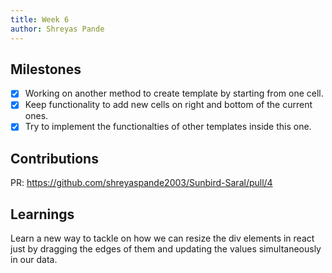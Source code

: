 ```yaml
---
title: Week 6
author: Shreyas Pande
---
```


## Milestones
- [x] Working on another method to create template by starting from one cell.
- [x] Keep functionality to add new cells on right and bottom of the current ones.
- [x] Try to implement the functionalties of other templates inside this one.

## Contributions
PR: https://github.com/shreyaspande2003/Sunbird-Saral/pull/4

## Learnings
Learn a new way to tackle on how we can resize the div elements in react just by dragging the 
edges of them and updating the values simultaneously in our data.